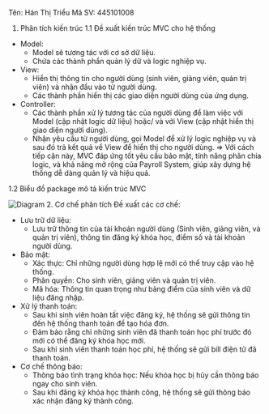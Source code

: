 Tên: Hán Thị Triểu
Mã SV: 445101008

1. Phân tích kiến trúc
1.1 Đề xuất kiến trúc MVC cho hệ thống
- Model:
  + Model sẽ tương tác với cơ sở dữ liệu.
  + Chứa các thành phần quản lý dữ và logic nghiệp vụ.
- View:
  + Hiển thị thông tin cho người dùng (sinh viên, giảng viên, quản trị viên) và nhận đầu vào từ người dùng.
  + Các thành phần hiển thị các giao diện người dùng của ứng dụng.
- Controller:
  + Các thành phần xử lý tương tác của người dùng để làm việc với Model (cập nhật logic dữ liệu) hoặc/ và với View (cập nhật hiển thị giao diện người dùng).
  + Nhận yêu cầu từ người dùng, gọi Model để xử lý logic nghiệp vụ và sau đó trả kết quả về View để hiển thị cho người dùng.
  => Với cách tiếp cận này, MVC đáp ứng tốt yêu cầu bảo mật, tính năng phân chia logic, và khả năng mở rộng của Payroll System, giúp xây dựng hệ thống dễ dàng quản lý và hiệu quả.

1.2 Biểu đồ package mô tả kiến trúc MVC

![Diagram](https://www.planttext.com/api/plantuml/png/V9D1JiCm44NtFaKkq2jK5UscKe6AIkodpZXOk1vaJuGgr9Enu4XS0SUj4iTsoNB-r_ZzcSdlzy_ACpZkJqPyW7o73firMNPa3BhcIpJXamQyRrwmqvuTi2OxMHB3tf52xybLrGFtBLgkQZlgTBtdWpP6soxHBc84VQGMpOpnzaWDAgcjgNSUYyApKkZ2OtSobrI7isSyRIsZKo3JXZliG9utm704ZvCZWN_L-3bZZqFO1wdCim7_TYHmRIrOJRm6sbf5MSCdOgsqZ86Y58YIVIyMo-jKy-90AqInmwWLa9L3YCOAShRvQ9i6KJ-vQCeI_kCi8eiSEDZ6ooaP1tMwelcxWtQxfdl2U5LYXROT_hC_0000__y30000)
2. Cơ chế phân tích
Đề xuất các cơ chế:
- Lưu trữ dữ liệu:
  + Lưu trữ thông tin của tài khoản người dùng (Sinh viên, giảng viên, và quản trị viên), thông tin đăng ký khóa học, điểm số và tài khoản người dùng.
- Bảo mật:
  + Xác thực: Chỉ những người dùng hợp lệ mới có thể truy cập vào hệ thống.
  + Phân quyền: Cho sinh viên, giảng viên và quản trị viên.
  + Mã hóa: Thông tin quan trọng như bảng điểm của sinh viên và dữ liệu đăng nhập.
- Xử lý thanh toán:
  + Sau khi sinh viên hoàn tất việc đăng ký, hệ thống sẽ gửi thông tin đến hệ thống thanh toán để tạo hóa đơn.
  + Đảm bảo rằng chỉ những sinh viên đã thanh toán học phí trước đó mới có thể đăng ký khóa học mới.
  + Sau khi sinh viên thanh toán học phí, hệ thống sẽ gửi bill điện tử đã thanh toán.
- Cơ chế thông báo:
  + Thông báo tình trạng khóa học: Nếu khóa học bị hủy cần thông báo ngay cho sinh viên.
  + Sau khi đăng ký khóa học thành công, hệ thống sẽ gửi thông báo xác nhận đăng ký thành công.
  

